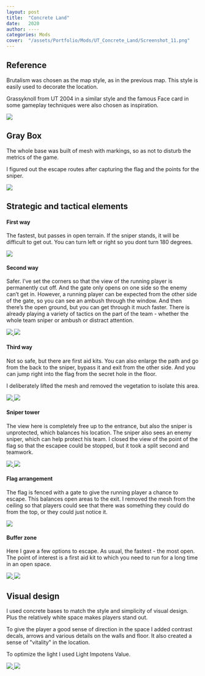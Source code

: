 ```yaml
---
layout: post
title:  "Concrete Land"
date:   2020
author: ----
categories: Mods
cover:  "/assets/Portfolio/Mods/UT_Concrete_Land/Screenshot_11.png"
---
```


<h2>Reference</h2>

Brutalism was chosen as the map style, as in the previous map. This style is easily used to decorate the location.

Grassyknoll from UT 2004 in a similar style and the famous Face card in some gameplay techniques were also chosen as inspiration.

<a href="/assets/Portfolio/Mods/UT_Concrete_Land/Gray_Box/Grassyknoll.png" data-lightbox="refs" data-title="Refs">
  <img src="/assets/Portfolio/Mods/UT_Concrete_Land/Gray_Box/Grassyknoll.png">
</a>


<h2>Gray Box</h2>


The whole base was built of mesh with markings, so as not to disturb the metrics of the game. 

I figured out the escape routes after capturing the flag and the points for the sniper.

<a href="/assets/Portfolio/Mods/UT_Concrete_Land/Screenshot_2.png" data-lightbox="refs" data-title="Refs">
  <img src="/assets/Portfolio/Mods/UT_Concrete_Land/Screenshot_2.png">
</a>

<h2>Strategic and tactical elements</h2>

<h4>First way</h4>

The fastest, but passes in open terrain. If the sniper stands, it will be difficult to get out. You can turn left or right so you dont turn 180 degrees.

<a href="/assets/Portfolio/Mods/UT_Concrete_Land/Screenshot_13.png" data-lightbox="refs" data-title="Refs">
  <img src="/assets/Portfolio/Mods/UT_Concrete_Land/Screenshot_13.png">
</a>

<h4>Second way</h4>

Safer. I’ve set the corners so that the view of the running player is permanently cut off. And the gate only opens on one side so the enemy can’t get in. However, a running player can be expected from the other side of the gate, so you can see an ambush through the window. And then there’s the open ground, but you can get through it much faster. There is already playing a variety of tactics on the part of the team - whether the whole team sniper or ambush or distract attention.

<a href="/assets/Portfolio/Mods/UT_Concrete_Land/Screenshot_15.png" data-lightbox="refs" data-title="Refs">
  <img src="/assets/Portfolio/Mods/UT_Concrete_Land/Screenshot_15.png">
</a>
<a href="/assets/Portfolio/Mods/UT_Concrete_Land/Screenshot_19.png" data-lightbox="refs" data-title="Refs">
  <img src="/assets/Portfolio/Mods/UT_Concrete_Land/Screenshot_19.png">
</a>

<h4>Third way</h4>

Not so safe, but there are first aid kits. You can also enlarge the path and go from the back to the sniper, bypass it and exit from the other side. And you can jump right into the flag from the secret hole in the floor. 

I deliberately lifted the mesh and removed the vegetation to isolate this area.

<a href="/assets/Portfolio/Mods/UT_Concrete_Land/Screenshot_16.png" data-lightbox="refs" data-title="Refs">
  <img src="/assets/Portfolio/Mods/UT_Concrete_Land/Screenshot_16.png">
</a>
<a href="/assets/Portfolio/Mods/UT_Concrete_Land/Screenshot_17.png" data-lightbox="refs" data-title="Refs">
  <img src="/assets/Portfolio/Mods/UT_Concrete_Land/Screenshot_17.png">
</a>

<h4>Sniper tower</h4>

The view here is completely free up to the entrance, but also the sniper is unprotected, which balances his location. The sniper also sees an enemy sniper, which can help protect his team. I closed the view of the point of the flag so that the escapee could be stopped, but it took a split second and teamwork.

<a href="/assets/Portfolio/Mods/UT_Concrete_Land/Screenshot_12.png" data-lightbox="refs" data-title="Refs">
  <img src="/assets/Portfolio/Mods/UT_Concrete_Land/Screenshot_12.png">
</a>
<a href="/assets/Portfolio/Mods/UT_Concrete_Land/Screenshot_32.png" data-lightbox="refs" data-title="Refs">
  <img src="/assets/Portfolio/Mods/UT_Concrete_Land/Screenshot_32.png">
</a>

<h4>Flag arrangement</h4>

The flag is fenced with a gate to give the running player a chance to escape. This balances open areas to the exit. I removed the mesh from the ceiling so that players could see that there was something they could do from the top, or they could just notice it.

<a href="/assets/Portfolio/Mods/UT_Concrete_Land/Screenshot_30.png" data-lightbox="refs" data-title="Refs">
  <img src="/assets/Portfolio/Mods/UT_Concrete_Land/Screenshot_30.png">
</a>

<h4>Buffer zone</h4>

Here I gave a few options to escape. As usual, the fastest - the most open. The point of interest is a first aid kit to which you need to run for a long time in an open space.

<a href="/assets/Portfolio/Mods/UT_Concrete_Land/Boofer 2.png" data-lightbox="refs" data-title="Refs">
  <img src="/assets/Portfolio/Mods/UT_Concrete_Land/Boofer 2.png">
</a>
<a href="/assets/Portfolio/Mods/UT_Concrete_Land/Screenshot_24.png" data-lightbox="refs" data-title="Refs">
  <img src="/assets/Portfolio/Mods/UT_Concrete_Land/Screenshot_24.png">
</a>

<h2>Visual design</h2>

I used concrete bases to match the style and simplicity of visual design. Plus the relatively white space makes players stand out. 

To give the player a good sense of direction in the space I added contrast decals, arrows and various details on the walls and floor. It also created a sense of "vitality" in the location.

To optimize the light I used Light Impotens Value. 

<a href="/assets/Portfolio/Mods/UT_Concrete_Land/Screenshot_31.png" data-lightbox="refs" data-title="Refs">
  <img src="/assets/Portfolio/Mods/UT_Concrete_Land/Screenshot_31.png">
</a>
<a href="/assets/Portfolio/Mods/UT_Concrete_Land/Screenshot_21.png" data-lightbox="refs" data-title="Refs">
  <img src="/assets/Portfolio/Mods/UT_Concrete_Land/Screenshot_21.png">
</a>


